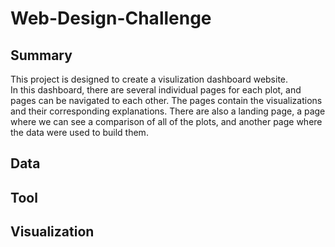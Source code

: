 # Web-Design-Challenge
## Summary ##
This project is designed to create a visulization dashboard website.<br>
In this dashboard, there are several individual pages for each plot, and pages can be navigated to each other. The pages contain the visualizations and their corresponding explanations. There are also a landing page, a page where we can see a comparison of all of the plots, and another page where the data were used to build them.
## Data ##

## Tool ##

## Visualization ##

